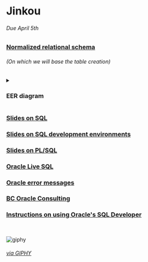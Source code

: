 # Jinkou

###### Due April 5th

### [Normalized relational schema](https://docs.google.com/document/d/1WIM9iLK33NDDHmM9WsEvb0yWlisoJ9XXDWi265R-3SI/edit?usp=sharing)
###### (On which we will base the table creation)
<details>
  <summary><h3>EER diagram</h3></summary>
  <img src='https://user-images.githubusercontent.com/61971594/159980675-36aa52aa-6865-4eae-80ec-1a59bf8a564c.png'>
</details>

### [Slides on SQL](https://drive.google.com/file/d/1gUsiI8yItuXvU_DPjSnu0OdjtrAWwDAX/view)

### [Slides on SQL development environments](https://drive.google.com/file/d/1dEKjR7ktyTids2_hkvZbvkKRJ29EKpUx/view)

### [Slides on PL/SQL](https://drive.google.com/file/d/1gUsiI8yItuXvU_DPjSnu0OdjtrAWwDAX/view)

### [Oracle Live SQL](https://livesql.oracle.com/apex/f?p=590:1000)

### [Oracle error messages](https://www.techonthenet.com/oracle/errors/)

### [BC Oracle Consulting](http://www.dba-oracle.com/)

### [Instructions on using Oracle's SQL Developer](https://helpdesk.cin.ufpe.br/servicos/oracle-sql)

‎

![giphy](https://user-images.githubusercontent.com/61971594/159985951-d604b27f-79b2-40d2-bda2-f39d044a7b1c.gif)
<a href="https://giphy.com/gifs/funny-anime-girl-8MFkW6mDff37G"><h6>via GIPHY</h6></a>
